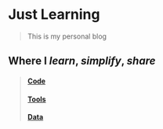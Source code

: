 # Just Learning

> This is my personal blog

## Where I *learn*, *simplify*, *share*

> #### [Code](./learn-code/readme.md)
> #### [Tools](./learn-tools/readme.md)
> #### [Data](./learn-data/readme.md)
